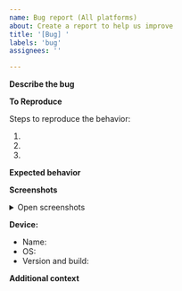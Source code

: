 ```yaml
---
name: Bug report (All platforms)
about: Create a report to help us improve
title: '[Bug] '
labels: 'bug'
assignees: ''

---
```


**Describe the bug**

<!-- A clear and concise description of what the bug is -->


**To Reproduce**

Steps to reproduce the behavior:

1. 
2. 
3. 

**Expected behavior**

<!-- A clear and concise description of what you expected to happen -->


**Screenshots**

<details>
 <summary>Open screenshots</summary>
 
 <!-- Screenshots here -->
 
 
</details>

**Device:**

- Name: <!-- Device name [e.g. iPhone X] -->
- OS: <!-- Device OS [e.g. iOS 13.2 / Android 10.0] -->
- Version and build: <!-- Device version & build [e.g. 2.0.50] -->

**Additional context**

<!-- Add any other context about the problem here -->

